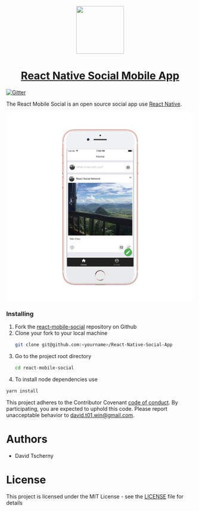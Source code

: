 <!-- Logo -->
<p align="center">
  <a href="https://github.com/dt-win/React-Native-Social-App">
    <img height="128" width="128" src="/ios/socail/Images.xcassets/Image.imageset/logo(1).png">
  </a>
</p>
<!-- Name -->
<h1 align="center">
  <a href="https://github.com/dt-win/React-Native-Social-App">React Native Social Mobile App</a>
</h1>

[![Gitter](https://badges.gitter.im/react-social-network/Lobby.svg)](https://gitter.im/react-social-network/Lobby?utm_source=badge&utm_medium=badge&utm_campaign=pr-badge&utm_content=badge)

The React Mobile Social is an open source social app use [React Native](https://facebook.github.io/react-native/).


<p align="center">
  <a href="#">
    <img src="/docs/app/screen-shot_iphone7.png">
  </a>
</p>

### Installing

1. Fork the [react-mobile-social](https://github.com/dt-win/React-Native-Social-App) repository on Github
1. Clone your fork to your local machine 
   ```bash
   git clone git@github.com:<yourname>/React-Native-Social-App
   ```
1. Go to the project root directory 
   ```bash
   cd react-mobile-social
   ```
1. To install node dependencies use 
  ```bash
  yarn install
  ```

This project adheres to the Contributor Covenant [code of conduct](https://github.com/dt-win/React-Native-Social-App/blob/main/CODE_OF_CONDUCT.md).
By participating, you are expected to uphold this code. Please report unacceptable behavior to david.t01.win@gmail.com.


 # Authors

  - David Tscherny

# License

This project is licensed under the MIT License - see the [LICENSE](https://github.com/dt-win/React-Native-Social-App/blob/main/LICENSE) file for details
